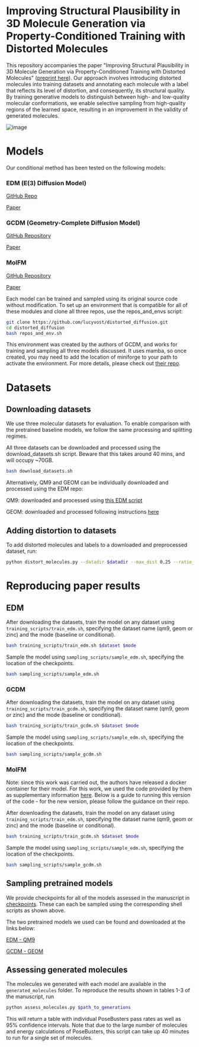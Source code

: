 # Improving Structural Plausibility in 3D Molecule Generation via Property-Conditioned Training with Distorted Molecules

This repository accompanies the paper "Improving Structural Plausibility in 3D Molecule Generation via Property-Conditioned Training with Distorted Molecules" ([preprint here](https://www.biorxiv.org/content/10.1101/2024.09.17.613136v1)). Our approach involves introducing distorted molecules into training datasets and annotating each molecule with a label that reflects its level of distortion, and consequently, its structural quality. By training generative models to distinguish between high- and low-quality molecular conformations, we enable selective sampling from high-quality regions of the learned space, resulting in an improvement in the validity of generated molecules. 


![image](https://github.com/user-attachments/assets/0ea71839-6e0e-4b65-bd1f-4743d876610c)

# Models
Our conditional method has been tested on the following models:

### EDM (E(3) Diffusion Model)

[GitHub Repo](https://github.com/ehoogeboom/e3_diffusion_for_molecules/tree/main) 

[Paper](https://proceedings.mlr.press/v162/hoogeboom22a/hoogeboom22a.pdf)

### GCDM (Geometry-Complete Diffusion Model)

[GitHub Repository](https://github.com/BioinfoMachineLearning/bio-diffusion)

[Paper](https://www.nature.com/articles/s42004-024-01233-z)

### MolFM

[GitHub Repository](https://github.com/AlgoMole/MolFM)

[Paper](https://arxiv.org/pdf/2312.07168)

Each model can be trained and sampled using its original source code without modification. To set up an environment that is compatible for all of these modules and clone all three repos, use the repos_and_envs script:
```sh
git clone https://github.com/lucyvost/distorted_diffusion.git
cd distorted_diffusion
bash repos_and_env.sh
```
This environment was created by the authors of GCDM, and works for training and sampling all three models discussed. It uses mamba, so once created, you may need to add the location of miniforge to your path to activate the environment. For more details, please check out [their repo](https://github.com/BioinfoMachineLearning/bio-diffusion). 

# Datasets

## Downloading datasets

We use three molecular datasets for evaluation. To enable comparison with the pretrained baseline models, we follow the same processing and splitting regimes.

All three datasets can be downloaded and processed using the download_datasets.sh script. Beware that this takes around 40 mins, and will occupy ~70GB.

```sh
bash download_datasets.sh
```

Alternatively, QM9 and GEOM can be individually downloaded and processed using the EDM repo:

QM9: downloaded and processed using [this EDM script](https://github.com/ehoogeboom/e3_diffusion_for_molecules/tree/main/qm9/data/prepare/qm9.py)

GEOM: downloaded and processed following instructions [here](https://github.com/ehoogeboom/e3_diffusion_for_molecules/tree/main/data/geom/)



## Adding distortion to datasets

To add distorted molecules and labels to a downloaded and preprocessed dataset, run:

```sh
python distort_molecules.py --datadir $datadir --max_dist 0.25 --ratio_distorted_mols 50
```

# Reproducing paper results 

## EDM



After downloading the datasets, train the model on any dataset using `training_scripts/train_edm.sh`, specifying the dataset name (qm9, geom or zinc) and the mode (baseline or conditional). 

```sh
bash training_scripts/train_edm.sh $dataset $mode
```

Sample the model using `sampling_scripts/sample_edm.sh`, specifying the location of the checkpoints.

```sh
bash sampling_scripts/sample_edm.sh
```


### GCDM

After downloading the datasets, train the model on any dataset using `training_scripts/train_gcdm.sh`, specifying the dataset name (qm9, geom or zinc) and the mode (baseline or conditional). 

```sh
bash training_scripts/train_gcdm.sh $dataset $mode
```

Sample the model using `sampling_scripts/sample_edm.sh`, specifying the location of the checkpoints.

```sh
bash sampling_scripts/sample_gcdm.sh
```


### MolFM

Note: since this work was carried out, the authors have released a docker container for their model. For this work, we used the code provided by them as supplementary information [here](https://github.com/AlgoMole/MolFM/issues/1). Below is a guide to running this version of the code - for the new version, please follow the guidance on their repo.

After downloading the datasets, train the model on any dataset using `training_scripts/train_edm.sh`, specifying the dataset name (qm9, geom or zinc) and the mode (baseline or conditional). 

```sh
bash training_scripts/train_gcdm.sh $dataset $mode
```

Sample the model using `sampling_scripts/sample_edm.sh`, specifying the location of the checkpoints.

```sh
bash sampling_scripts/sample_gcdm.sh
```


## Sampling pretrained models

We provide checkpoints for all of the models assessed in the manuscript in [checkpoints](https://github.com/lucyvost/distorted_diffusion/checkpoints). These can each be sampled using the corresponding shell scripts as shown above.

The two pretrained models we used can be found and downloaded at the links below:

[EDM - QM9](https://github.com/ehoogeboom/e3_diffusion_for_molecules/tree/main/outputs/edm_qm9)

[GCDM - GEOM](https://zenodo.org/record/13375913/files/GCDM_Checkpoints.tar.gz)



##  Assessing generated molecules

The molecules we generated with each model are available in the `generated_molecules` folder. To reproduce the results shown in tables 1-3 of the manuscript, run

```sh
python assess_molecules.py $path_to_generations
```

This will return a table with individual PoseBusters pass rates as well as 95% confidence intervals. Note that due to the large number of molecules and energy calculations of PoseBusters, this script can take up 40 minutes to run for a single set of molecules.

